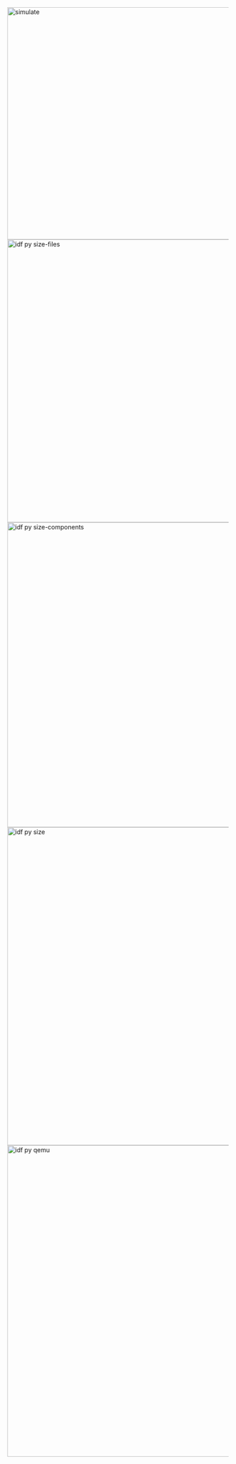 <img width="697" height="528" alt="simulate" src="https://github.com/user-attachments/assets/a2e6d152-659b-412a-8d60-5fe99621441d" />
<img width="1005" height="643" alt="idf py size-files" src="https://github.com/user-attachments/assets/4b288369-258e-40d1-a8e8-a718506c7992" />
<img width="1012" height="693" alt="idf py size-components" src="https://github.com/user-attachments/assets/7732930f-e07f-4a6f-9c6d-0880cf1d58d8" />
<img width="1054" height="723" alt="idf py size" src="https://github.com/user-attachments/assets/3c4dbefe-c495-4d87-b8fe-9477b9731803" />
<img width="955" height="708" alt="idf py qemu " src="https://github.com/user-attachments/assets/c9f71120-9021-48fa-aca3-1e86ad4a6663" />
